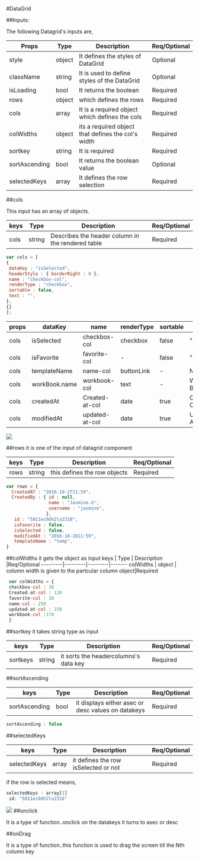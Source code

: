 #DataGrid

##Inputs:
 
The following Datagrid's inputs are,

Props | Type | Description |Req/Optional
----------|--------|---------------|------
style | object | It defines the styles of DataGrid|Optional
className | string | It is used to define styles of the DataGrid |Optional
isLoading | bool | It returns the boolean  |Required
rows | object | which defines the rows | Required
cols | array | It is a required object  which defines the cols |Required
colWidths | object | its a required object that defines the col's width |Required
sortkey | string | It is required |Required
sortAscending | bool | It returns the boolean value|Optional
selectedKeys | array | It defines the row selection |Required

##cols

This input has an array of objects.

keys | Type | Description | Req/Optional
--------|------|-----------|--------
cols | string | Describes the header column in the rendered table | Required

 ```javascript
var cols = [
 {
  dataKey : "isSelected",
  headerStyle : { borderRight : 0 },
  name : "checkbox-col",
  renderType : "checkbox",
  sortable : false,
  text : "",
},
{}
];
```


props | dataKey | name | renderType | sortable | text 
-------|-------|------|------------|----------|------
cols | isSelected | checkbox-col | checkbox | false |""
cols | isFavorite | favorite-col | - | false | ""
cols | templateName | name-col | buttonLink | - | Name
cols | workBook.name | workbook-col | text | - | Work Book
cols | createdAt | Created-at-col | date | true | Created On
cols | modifiedAt | updated-at-col | date | true | Updated At

![](https://github.com/Sharavanth/headoffice/blob/pagination-grid-docu/src/components/DataGrid/datagrid.PNG)

##rows
it is one of the input of datagrid component

keys | Type | Description | Req/Optional
--------|------|-----------|--------
rows | string | this defines the row objects | Required

```javascript
var rows = {
  CreatedAT : "2016-10-2711:59",
  CreatedBy : { id : null,
                name : "Jasmine.G",
                username : "jasmine",
               },
   id : "5811ec0dh2lo2318",
   isFavorite : false,
   isSelected : false,
   modifiedAt : "2016-10-2811:59",
   templateName : "temp",
}
````


##colWidths
it gets the object as input
keys | Type | Description |Req/Optional
---------|---------|---------|-------
colWidths | object | column width is given to the partcular column object|Required

```javascript
 var colWidths = {
 checkbox-col : 38
 Created-at-col : 120
 favorite-col : 38
 name-col : 250
 updated-at-col : 150
 workbook-col :170
 }
```

##sortkey
it takes string type as input

keys | Type | Description |Req/Optional
---------|---------|---------|-------
sortkeys | string | it sorts the headercolumns's data key|Required


##sortAscending

keys |Type | Description | Req/Optional
-------|------|---------|--------
 sortAscending | bool |it displays either asec or desc values on datakeys|Required

```javascript
sortAscending : false
```
##selectedKeys

keys |Type | Description | Req/Optional
-------|------|---------|--------
 selectedKeys | array | it defines the row isSelected or not | Required
 
 if the row is selected means,
 
 ```javascript
 selectedKeys : array[1]
  id: "5811ec0dh2lo2318"
 ````
![](https://github.com/Sharavanth/headoffice/blob/pagination-grid-docu/src/components/DataGrid/datagrid2.PNG)
##onclick

It is a type of function..onclick on the datakeys it turns to asec or desc

##onDrag

It is a type of function..this function is used to drag the screen till the Nth column key

